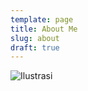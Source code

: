 ```yaml
---
template: page
title: About Me
slug: about
draft: true
---
```





![Ilustrasi](/media/white-cup-with-black-coffee.jpg)

